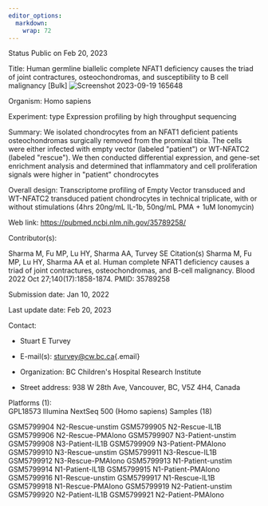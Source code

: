 ```yaml
---
editor_options: 
  markdown: 
    wrap: 72
---
```


Status Public on Feb 20, 2023

Title: Human germline biallelic complete NFAT1 deficiency causes the
triad of joint contractures, osteochondromas, and susceptibility to B
cell malignancy [Bulk]
![Screenshot 2023-09-19 165648](https://github.com/liamg15/RNAseq/assets/71047301/17b15d7b-d99f-4148-ba09-83ce0fc5f1c2)

Organism: Homo sapiens

Experiment: type Expression profiling by high throughput sequencing

Summary: We isolated chondrocytes from an NFAT1 deficient patients
osteochondromas surgically removed from the promixal tibia. The cells
were either infected with empty vector (labeled "patient") or WT-NFATC2
(labeled "rescue"). We then conducted differential expression, and
gene-set enrichment analysis and determined that inflammatory and cell
proliferation signals were higher in "patient" chondrocytes

Overall design: Transcriptome profiling of Empty Vector transduced and
WT-NFATC2 transduced patient chondrocytes in technical triplicate, with
or without stimulations (4hrs 20ng/mL IL-1b, 50ng/mL PMA + 1uM
Ionomycin)

Web link: <https://pubmed.ncbi.nlm.nih.gov/35789258/>

Contributor(s):

Sharma M, Fu MP, Lu HY, Sharma AA, Turvey SE Citation(s) Sharma M, Fu
MP, Lu HY, Sharma AA et al. Human complete NFAT1 deficiency causes a
triad of joint contractures, osteochondromas, and B-cell malignancy.
Blood 2022 Oct 27;140(17):1858-1874. PMID: 35789258

Submission date: Jan 10, 2022

Last update date: Feb 20, 2023

Contact:

-   Stuart E Turvey

-   E-mail(s): [sturvey\@cw.bc.ca](mailto:sturvey@cw.bc.ca){.email}

-   Organization: BC Children's Hospital Research Institute

-   Street address: 938 W 28th Ave, Vancouver, BC, V5Z 4H4, Canada

Platforms (1):\
GPL18573 Illumina NextSeq 500 (Homo sapiens) Samples (18)

GSM5799904 N2-Rescue-unstim GSM5799905 N2-Rescue-IL1B GSM5799906
N2-Rescue-PMAIono GSM5799907 N3-Patient-unstim GSM5799908
N3-Patient-IL1B GSM5799909 N3-Patient-PMAIono GSM5799910
N3-Rescue-unstim GSM5799911 N3-Rescue-IL1B GSM5799912 N3-Rescue-PMAIono
GSM5799913 N1-Patient-unstim GSM5799914 N1-Patient-IL1B GSM5799915
N1-Patient-PMAIono GSM5799916 N1-Rescue-unstim GSM5799917 N1-Rescue-IL1B
GSM5799918 N1-Rescue-PMAIono GSM5799919 N2-Patient-unstim GSM5799920
N2-Patient-IL1B GSM5799921 N2-Patient-PMAIono
